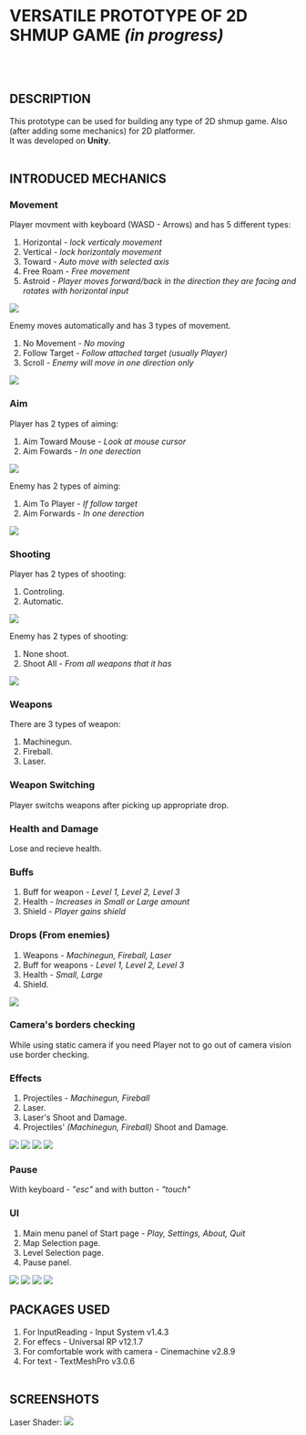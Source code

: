 # **VERSATILE PROTOTYPE OF 2D SHMUP GAME** *(in progress)*
<br><br>

## **DESCRIPTION**


This prototype can be used for building any type of 2D shmup game. Also (after adding some mechanics) for 2D platformer.<br>
It was developed on **Unity**.
<br><br>

## **INTRODUCED MECHANICS**
### **Movement**
Player movment with keyboard (WASD - Arrows) and has 5 different types:  
1. Horizontal - *lock verticaly movement*
2. Vertical - *lock horizontaly movement*
3. Toward - *Auto move with selected axis*
4. Free Roam - *Free movement*
5. Astroid - *Player moves forward/back in the direction they are facing and rotates with horizontal input*

![](https://github.com/shakur-farit/Schmup-Prototype/blob/main/Screenshots/MovePlayer.jpg)

Enemy moves automatically and has 3 types of movement. 
1. No Movement - *No moving*
2. Follow Target - *Follow attached target (usually Player)*
3. Scroll - *Enemy will move in one direction only*

![](https://github.com/shakur-farit/Schmup-Prototype/blob/main/Screenshots/MoveEn.png)

### **Aim**
Player has 2 types of aiming:
1. Aim Toward Mouse - *Look at mouse cursor*
2. Aim Fowards - *In one derection*

![](https://github.com/shakur-farit/Schmup-Prototype/blob/main/Screenshots/AimPlayer.jpg)

Enemy has 2 types of aiming:
1. Aim To Player - *If follow target*
2. Aim Forwards - *In one derection*

![](https://github.com/shakur-farit/Schmup-Prototype/blob/main/Screenshots/AimEnem.jpg)

### **Shooting**
Player has 2 types of shooting: 
1. Controling.
2. Automatic.

![](https://github.com/shakur-farit/Schmup-Prototype/blob/main/Screenshots/ShootPlayer.jpg)
   
Enemy has 2 types of shooting:
1. None shoot.
2. Shoot All - *From all weapons that it has*

![](https://github.com/shakur-farit/Schmup-Prototype/blob/main/Screenshots/ShootEnemy.jpg)

### **Weapons**
There are 3 types of weapon:
1. Machinegun. 
2. Fireball.
3. Laser.

### **Weapon Switching**
Player switchs weapons after picking up appropriate drop.

### **Health and Damage**
Lose and recieve health.

### **Buffs**
1. Buff for weapon - *Level 1, Level 2, Level 3*
2. Health - *Increases in Small or Large amount*
3. Shield - *Player gains shield*

### **Drops (From enemies)**
1. Weapons - *Machinegun, Fireball, Laser*
2. Buff for weapons - *Level 1, Level 2, Level 3*
3. Health - *Small, Large*
4. Shield.

![](https://github.com/shakur-farit/Schmup-Prototype/blob/main/Screenshots/Drop.jpg)

### **Camera's borders checking**
While using static camera if you need Player not to go out of camera vision use border checking.

### **Effects**
1. Projectiles - *Machinegun, Fireball*
2. Laser.
3. Laser's Shoot and Damage.
4. Projectiles' *(Machinegun, Fireball)* Shoot and Damage.

![](https://github.com/shakur-farit/Schmup-Prototype/blob/main/Screenshots/MachinegunEffectsDamageAndShoot.jpg)
![](https://github.com/shakur-farit/Schmup-Prototype/blob/main/Screenshots/FireballShootEffect.jpg)
![](https://github.com/shakur-farit/Schmup-Prototype/blob/main/Screenshots/FireballDamageEffect.jpg)
![](https://github.com/shakur-farit/Schmup-Prototype/blob/main/Screenshots/Laser.jpg)

### **Pause**
With keyboard - *"esc"* and with button - *"touch"*

### **UI**
1. Main menu panel of Start page - *Play, Settings, About, Quit*
2. Map Selection page.
3. Level Selection page.
4. Pause panel.

![](https://github.com/shakur-farit/Schmup-Prototype/blob/main/Screenshots/MainMenu.jpg)
![](https://github.com/shakur-farit/Schmup-Prototype/blob/main/Screenshots/pause.jpg)
![](https://github.com/shakur-farit/Schmup-Prototype/blob/main/Screenshots/Map%20selection.jpg)
![](https://github.com/shakur-farit/Schmup-Prototype/blob/main/Screenshots/Level%20selection.jpg)

## **PACKAGES USED**
1. For InputReading - Input System v1.4.3
2. For effecs - Universal RP v12.1.7
3. For comfortable work with camera - Cinemachine v2.8.9
4. For text - TextMeshPro v3.0.6
<br><br>

## **SCREENSHOTS**

Laser Shader:
![](https://github.com/shakur-farit/Schmup-Prototype/blob/main/Screenshots/Laser%20shader.jpg)
